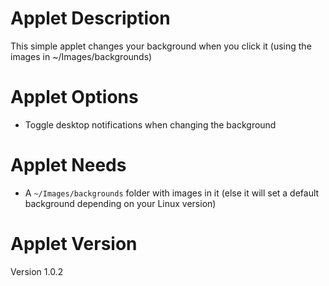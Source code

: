 # Applet Description

This simple applet changes your background when you click it (using the images in ~/Images/backgrounds)

# Applet Options

* Toggle desktop notifications when changing the background

# Applet Needs

* A `~/Images/backgrounds` folder with images in it (else it will set a default background depending on your Linux version)

# Applet Version

Version 1.0.2
